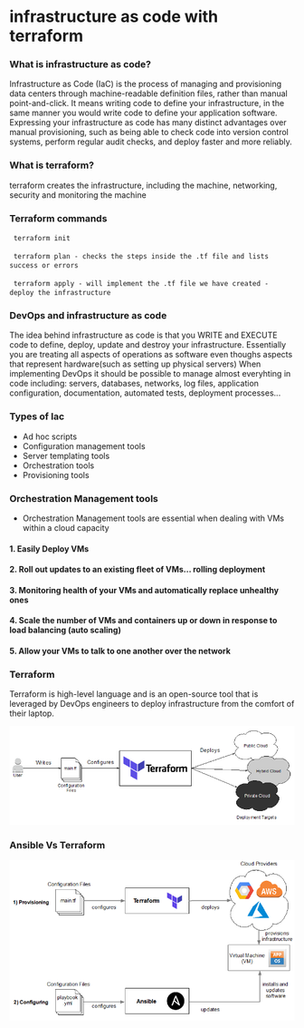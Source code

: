 # infrastructure as code with terraform

### What is infrastructure as code?
Infrastructure as Code (IaC) is the process of managing and provisioning data centers through machine-readable definition files, rather than manual point-and-click. It means writing code to define your infrastructure, in the same manner you would write code to define your application software. Expressing your infrastructure as code has many distinct advantages over manual provisioning, such as being able to check code into version control systems, perform regular audit checks, and deploy faster and more reliably.

### What is terraform?
terraform creates the infrastructure, including the machine, networking, security and monitoring the machine


### Terraform commands

```
 terraform init

 terraform plan - checks the steps inside the .tf file and lists success or errors

 terraform apply - will implement the .tf file we have created - deploy the infrastructure
```

### DevOps and infrastructure as code
The idea behind infrastructure as code is that you WRITE and EXECUTE code to define, deploy, update and destroy your infrastructure.
Essentially you are treating all aspects of operations as software even thoughs aspects that represent hardware(such as setting up physical servers)
When implementing DevOps it should be possible to manage almost everyhting in code including: servers, databases, networks, log files, application configuration, documentation, automated tests, deployment processes...

### Types of Iac
- Ad hoc scripts
- Configuration management tools
- Server templating tools
- Orchestration tools
- Provisioning tools

### Orchestration Management tools
- Orchestration Management tools are essential when dealing with VMs within a cloud capacity
#### 1. Easily Deploy VMs
#### 2. Roll out updates to an existing fleet of VMs... rolling deployment
#### 3. Monitoring health of your VMs and automatically replace unhealthy ones
#### 4. Scale the number of VMs and containers up or down in response to load balancing (auto scaling)
#### 5. Allow your VMs to talk to one another over the network

### Terraform
Terraform is high-level language and is an open-source tool that is leveraged by DevOps engineers to deploy infrastructure from the comfort of their laptop.

![terraform](imagesmd/terraform.jpeg)



### Ansible Vs Terraform

![ansibleterraform](imagesmd/ansibleterraform.jpeg)
